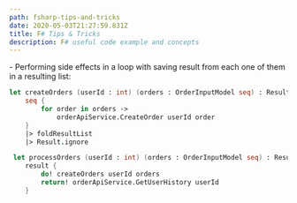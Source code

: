 ```yaml
---
path: fsharp-tips-and-tricks
date: 2020-05-03T21:27:59.831Z
title: F# Tips & Tricks
description: F# useful code example and concepts
---
```


\- Performing side effects in a loop with saving result from each one of them in a resulting list:

```fsharp
let createOrders (userId : int) (orders : OrderInputModel seq) : Result<unit, ApiError> =
    seq {
        for order in orders ->
            orderApiService.CreateOrder userId order
    }
    |> foldResultList
    |> Result.ignore

 let processOrders (userId : int) (orders : OrderInputModel seq) : Result<UserHistoryModel, ApiError> =
    result {
        do! createOrders userId orders
        return! orderApiService.GetUserHistory userId
    }
```
